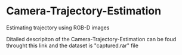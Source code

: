 # Camera-Trajectory-Estimation
Estimating trajectory using RGB-D images

Ditailed descripiton of the Camera-Trajectory-Estimation can be foud throught this link and the dataset is "captured.rar" file





